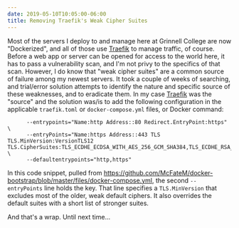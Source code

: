```yaml
---
date: 2019-05-10T10:05:00-06:00
title: Removing Traefik's Weak Cipher Suites
---
```


Most of the servers I deploy to and manage here at Grinnell College are now "Dockerized", and all of those use [Traefik](https://traefik.io/) to manage traffic, of course.  Before a web app or server can be opened for access to the world here, it has to pass a vulnerability scan, and I'm not privy to the specifics of that scan. However, I do know that "weak cipher suites" are a common source of failure among my newest servers.  It took a couple of weeks of searching, and trial/error solution attempts to identify the nature and specific source of these weaknesses, and to eradicate them.  In my case [Traefik](https://traefik.io/) was the "source" and the solution was/is to add the following configuration in the applicable `traefik.toml`  or `docker-compose.yml` files, or Docker command:

```
      --entrypoints="Name:http Address::80 Redirect.EntryPoint:https" \
      --entryPoints="Name:https Address::443 TLS TLS.MinVersion:VersionTLS12 TLS.CipherSuites:TLS_ECDHE_ECDSA_WITH_AES_256_GCM_SHA384,TLS_ECDHE_RSA_WITH_AES_256_GCM_SHA384,TLS_ECDHE_ECDSA_WITH_CHACHA20_POLY1305,TLS_ECDHE_RSA_WITH_CHACHA20_POLY1305,TLS_ECDHE_ECDSA_WITH_AES_128_GCM_SHA256,TLS_ECDHE_RSA_WITH_AES_128_GCM_SHA256,TLS_ECDHE_ECDSA_WITH_AES_128_CBC_SHA256,TLS_ECDHE_RSA_WITH_AES_128_CBC_SHA256" \
      --defaultentrypoints="http,https"
```

In this code snippet, pulled from https://github.com/McFateM/docker-bootstrap/blob/master/files/docker-compose.yml, the second `--entryPoints` line holds the key.  That line specifies a `TLS.MinVersion` that excludes most of the older, weak default ciphers.  It also overrides the default suites with a short list of stronger suites.

And that's a wrap.  Until next time...
